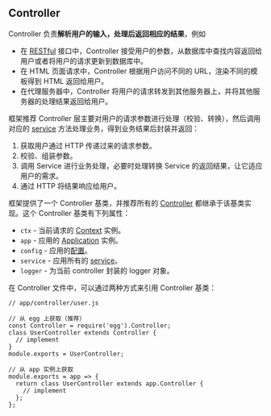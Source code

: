 ## Controller

Controller 负责**解析用户的输入，处理后返回相应的结果**，例如

- 在 [RESTful](https://en.wikipedia.org/wiki/Representational_state_transfer) 接口中，Controller 接受用户的参数，从数据库中查找内容返回给用户或者将用户的请求更新到数据库中。
- 在 HTML 页面请求中，Controller 根据用户访问不同的 URL，渲染不同的模板得到 HTML 返回给用户。
- 在代理服务器中，Controller 将用户的请求转发到其他服务器上，并将其他服务器的处理结果返回给用户。

框架推荐 Controller 层主要对用户的请求参数进行处理（校验、转换），然后调用对应的 [service](https://eggjs.org/zh-cn/basics/service.html) 方法处理业务，得到业务结果后封装并返回：

1. 获取用户通过 HTTP 传递过来的请求参数。
2. 校验、组装参数。
3. 调用 Service 进行业务处理，必要时处理转换 Service 的返回结果，让它适应用户的需求。
4. 通过 HTTP 将结果响应给用户。


框架提供了一个 Controller 基类，并推荐所有的 [Controller](https://eggjs.org/zh-cn/basics/controller.html) 都继承于该基类实现。这个 Controller 基类有下列属性：

- `ctx` - 当前请求的 [Context](https://eggjs.org/zh-cn/basics/objects.html#context) 实例。
- `app` - 应用的 [Application](https://eggjs.org/zh-cn/basics/objects.html#application) 实例。
- `config` - 应用的[配置](https://eggjs.org/zh-cn/basics/config.html)。
- `service` - 应用所有的 [service](https://eggjs.org/zh-cn/basics/service.html)。
- `logger` - 为当前 controller 封装的 logger 对象。

在 Controller 文件中，可以通过两种方式来引用 Controller 基类：

```
// app/controller/user.js

// 从 egg 上获取（推荐）
const Controller = require('egg').Controller;
class UserController extends Controller {
  // implement
}
module.exports = UserController;

// 从 app 实例上获取
module.exports = app => {
  return class UserController extends app.Controller {
    // implement
  };
};
```

